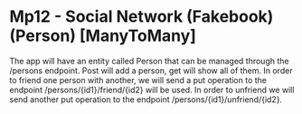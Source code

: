 # Mp12 - Social Network (Fakebook) (Person) [ManyToMany]
The app will have an entity called Person that can be managed through the /persons endpoint. Post will add a person, get will show all of them. In order to friend one person with another, we will send a put operation to the endpoint /persons/{id1}/friend/{id2} will be used. In order to unfriend we will send another put operation to the endpoint /persons/{id1}/unfriend/{id2}.
